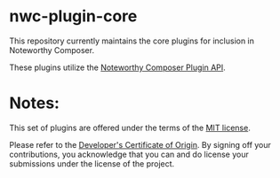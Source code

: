 nwc-plugin-core
===============

This repository currently maintains the core plugins for inclusion in Noteworthy Composer.

These plugins utilize the [Noteworthy Composer Plugin API](https://github.com/nwsw/nwcplugin-api).


Notes:
======

This set of plugins are offered under the terms of the [MIT license](LICENSE).

Please refer to the [Developer's Certificate of Origin](DCO.txt). By signing off your contributions, you acknowledge that you can and do license your submissions under the license of the project.
